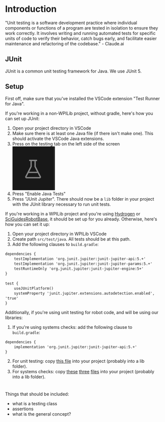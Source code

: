 # Introduction

"Unit testing is a software development practice where individual components or functions of a program are tested in isolation to ensure they work correctly. It involves writing and running automated tests for specific units of code to verify their behavior, catch bugs early, and facilitate easier maintenance and refactoring of the codebase." - Claude.ai
## JUnit

JUnit is a common unit testing framework for Java. We use JUnit 5.
## Setup

First off, make sure that you've installed the VSCode extension "Test Runner for Java".

If you're working in a non-WPILib project, without gradle, here's how you can set up JUnit:
1. Open your project directory in VSCode
2. Make sure there is at least one Java file (if there isn't make one). This should activate the VSCode Java extensions.
3. Press on the testing tab on the left side of the screen
   ![](/reference-sheets/images/testing-icon.png)
4. Press "Enable Java Tests"
5. Press "JUnit Jupiter". There should now be a `lib` folder in your project with the JUnit library necessary to run unit tests.

If you're working in a WPILib project and you're using [Hydrogen](link) or [SciGuidesRobotBase](link), it should be set up for you already. Otherwise, here's how you can set it up:
1. Open your project directory in WPILib VSCode
2. Create path `src/test/java`. All tests should be at this path.
3. Add the following clauses to `build.gradle`:
```
dependencies {
	testImplementation 'org.junit.jupiter:junit-jupiter-api:5.+'
    testImplementation 'org.junit.jupiter:junit-jupiter-params:5.+'
    testRuntimeOnly 'org.junit.jupiter:junit-jupiter-engine:5+'
}

test {
    useJUnitPlatform()
    systemProperty 'junit.jupiter.extensions.autodetection.enabled', 'true'
}
```
Additionally, if you're using unit testing for robot code, and will be using our libraries:
1. If you're using systems checks: add the following clause to `build.gradle`:
```
dependencies {
	implementation 'org.junit.jupiter:junit-jupiter-api:5.+'
}
```
2. For unit testing: copy [this file](https://github.com/SciBorgs/Hydrogen/blob/main/src/main/java/org/sciborgs1155/lib/UnitTestingUtil.java) into your project (probably into a lib folder).
3. For systems checks: copy [these](https://github.com/SciBorgs/Hydrogen/blob/main/src/main/java/org/sciborgs1155/lib/Test.java) [three](https://github.com/SciBorgs/Hydrogen/blob/main/src/main/java/org/sciborgs1155/lib/FaultLogger.java) [files](https://github.com/SciBorgs/Hydrogen/blob/main/src/main/java/org/sciborgs1155/lib/Assertion.java) into your project (probably into a lib folder).
#
Things that should be included:
- what is a testing class
- assertions
- what is the general concept?

```java

```